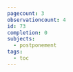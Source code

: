 ```yaml
---
pagecount: 3
observationcount: 4
id: 73
completion: 0
subjects:
  - postponement
tags:
  - toc
---
```

